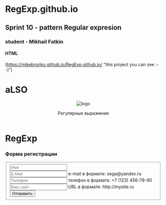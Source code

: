 # RegExp.github.io
## Sprint 10 - pattern Regular expresion
### student - Mikhail Fatkin
#### HTML
(https://mikebronko.github.io/RegExp.github.io/ "this project you can see :--)")

# aLSO
<!DOCTYPE html>
<html lang="ru">
<head>
    <meta charset="UTF-8">
    <title>Regular Expressions</title>
    <link rel="stylesheet" href="./style.css">
</head>
<body>
    <header class="header">
        <img class="header__logo" src="https://pictures.s3.yandex.net/frontend-developer/dom_bom/logo.svg" alt="logo">
        <p class="header__logo-sub">Регулярные выражения</p>
    </header>
    <main class="container">
        <div class="cover">
            <div class="cover__image"></div>
            <h1 class="cover__heading">RegExp</h1>
        </div>
        <div class="block">
            <form novalidate class="form" name="register" action="http://httpbin.org/post" method="POST">
                <h3>Форма регистрации</h3>
                <fieldset class="form__fieldset">
                    <div class="form__field">
                        <input class="form__input" type="text" name="name" pattern="^[А-ЯЁ][А-ЯЁа-яё-]+$" placeholder="Имя" required minlength="2" maxlength="20"/>
                    </div>
                    <div class="form__field">
                        <input class="form__input" type="email" name="name" pattern="^[\w\.-]+@[a-z-]+\.[\w]{2,6}$" placeholder="E-Mail" />
                        <span class="form__error">e-mail в формате: sega@yandex.ru</span>
                    </div>
                    <div class="form__field">
                        <input class="form__input" type="tel" name="name" placeholder="Телефон" pattern="^(\s*)?(\+)?([- _():=+]?\d[- _():=+]?){10,14}(\s*)?$" minlength="" maxlength="" />
                        <span class="form__error">телефон в формате: +7 (123) 456-78-90</span>
                    </div>
                    <div class="form__field">
                        <input class="form__input" type="url" name="name" pattern="^((http|https):\/\/)?(www\.)?([A-Za-zА-Яа-я0-9]{1}[A-Za-zА-Яа-я0-9\-]*\.?)*\.{1}[A-Za-zА-Яа-я0-9-]{2,8}(\/([\w#!:.?+=&%@!\-\/])*)?" placeholder="Ваш сайт" />
                        <span class="form__error">URL в формате: http://mysite.ru</span>
                    </div>
                    <button class="form__button" type="submit">Отправить</button>
                </fieldset>
            </form>
        </div>
    </main>     
</body>
</html> 